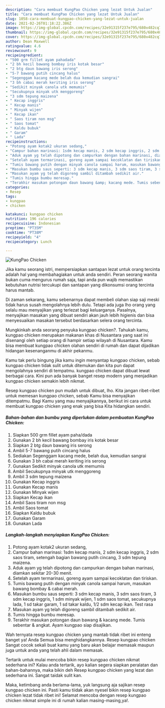 ```yaml
---
description: "Cara membuat KungPao Chicken yang lezat Untuk Jualan"
title: "Cara membuat KungPao Chicken yang lezat Untuk Jualan"
slug: 1058-cara-membuat-kungpao-chicken-yang-lezat-untuk-jualan
date: 2021-02-26T01:18:22.386Z
image: https://img-global.cpcdn.com/recipes/32e91315f237e795/680x482cq70/kungpao-chicken-foto-resep-utama.jpg
thumbnail: https://img-global.cpcdn.com/recipes/32e91315f237e795/680x482cq70/kungpao-chicken-foto-resep-utama.jpg
cover: https://img-global.cpcdn.com/recipes/32e91315f237e795/680x482cq70/kungpao-chicken-foto-resep-utama.jpg
author: Dean Maxwell
ratingvalue: 4.6
reviewcount: 9
recipeingredient:
- "500 grm fillet ayam pahadada"
- "2 bh kecil bawang bombay iris kotak besar"
- "2 btg daun bawang iris serong"
- "5-7 bawang putih cincang halus"
- "Segenggam kacang mede belah dua kemudian sangrai"
- "3 bh cabai merah keriting iris serong"
- "Sedikit minyak canola utk memumis"
- "Secukupnya minyak utk menggoreng"
- "3 sdm tepung maizena"
- " Kecap inggris"
- " Kecap manis"
- " Minyak wijen"
- " Kecap ikan"
- " Saos tiram non msg"
- " Saos tomat"
- " Kaldu bubuk"
- " Garam"
- " Lada"
recipeinstructions:
- "Potong ayam kotak2 ukuran sedang,"
- "Campur bahan marinasi: 1sdm kecap manis, 2 sdm kecap inggris, 2 sdm saos tiram, setengah bagian bawang putih cincang, 3 sdm tepung maizena."
- "Aduk ayam yg telah dipotong dan campurkan dengan bahan marinasi, diamkan sekitar 20-30 menit."
- "Setelah ayam termarinasi, goreng ayam sampai kecoklatan dan tiriskan."
- "Tumis bawang putih dengan minyak canola sampai harum, masukan bawang bombay &amp; cabai merah."
- "Masukan bumbu saus seperti: 3 sdm kecap manis, 3 sdm saos tiram, 3 sdm kecap inggris, 1 sdm minyak wijen, 1 sdm saos tomat, secukupnya lada, 1 sd takar garam, 1 sd takar kaldu, 1/2 sdm kecap ikan. Test rasa"
- "Masukan ayam yg telah digoreng sambil ditambah sedikit air."
- "Tumis hingga bumbu meresap."
- "Terakhir masukan potongan daun bawang &amp; kacang mede. Tumis sebentar &amp; angkat. Ayam kungpao siap disajikan."
categories:
- Resep
tags:
- kungpao
- chicken

katakunci: kungpao chicken 
nutrition: 196 calories
recipecuisine: Indonesian
preptime: "PT35M"
cooktime: "PT38M"
recipeyield: "4"
recipecategory: Lunch

---
```



![KungPao Chicken](https://img-global.cpcdn.com/recipes/32e91315f237e795/680x482cq70/kungpao-chicken-foto-resep-utama.jpg)

Jika kamu seorang istri, mempersiapkan santapan lezat untuk orang tercinta adalah hal yang membahagiakan untuk anda sendiri. Peran seorang  wanita bukan cuma mengurus rumah saja, tapi anda pun wajib memastikan kebutuhan nutrisi tercukupi dan santapan yang dikonsumsi orang tercinta harus mantab.

Di zaman  sekarang, kamu sebenarnya dapat membeli olahan siap saji meski tidak harus susah mengolahnya lebih dulu. Tetapi ada juga lho orang yang selalu mau menyajikan yang terlezat bagi keluarganya. Pasalnya, menyajikan masakan yang dibuat sendiri akan jauh lebih higienis dan bisa menyesuaikan masakan tersebut berdasarkan selera orang tercinta. 



Mungkinkah anda seorang penyuka kungpao chicken?. Tahukah kamu, kungpao chicken merupakan makanan khas di Nusantara yang saat ini disenangi oleh setiap orang di hampir setiap wilayah di Nusantara. Kamu bisa membuat kungpao chicken olahan sendiri di rumah dan dapat dijadikan hidangan kesenanganmu di akhir pekanmu.

Kamu tak perlu bingung jika kamu ingin menyantap kungpao chicken, sebab kungpao chicken tidak sulit untuk ditemukan dan kita pun dapat mengolahnya sendiri di tempatmu. kungpao chicken dapat dibuat lewat berbagai cara. Kini pun ada banyak banget resep modern yang menjadikan kungpao chicken semakin lebih nikmat.

Resep kungpao chicken pun mudah untuk dibuat, lho. Kita jangan ribet-ribet untuk memesan kungpao chicken, sebab Kamu bisa menyajikan ditempatmu. Bagi Kamu yang mau menyajikannya, berikut ini cara untuk membuat kungpao chicken yang enak yang bisa Kita hidangkan sendiri.

<!--inarticleads1-->

##### Bahan-bahan dan bumbu yang diperlukan dalam pembuatan KungPao Chicken:

1. Siapkan 500 grm fillet ayam paha/dada
1. Gunakan 2 bh kecil bawang bombay iris kotak besar
1. Siapkan 2 btg daun bawang iris serong
1. Ambil 5-7 bawang putih cincang halus
1. Sediakan Segenggam kacang mede, belah dua, kemudian sangrai
1. Gunakan 3 bh cabai merah keriting iris serong
1. Gunakan Sedikit minyak canola utk memumis
1. Ambil Secukupnya minyak utk menggoreng
1. Ambil 3 sdm tepung maizena
1. Gunakan  Kecap inggris
1. Gunakan  Kecap manis
1. Gunakan  Minyak wijen
1. Siapkan  Kecap ikan
1. Ambil  Saos tiram non msg
1. Ambil  Saos tomat
1. Siapkan  Kaldu bubuk
1. Gunakan  Garam
1. Gunakan  Lada




<!--inarticleads2-->

##### Langkah-langkah menyiapkan KungPao Chicken:

1. Potong ayam kotak2 ukuran sedang,
1. Campur bahan marinasi: 1sdm kecap manis, 2 sdm kecap inggris, 2 sdm saos tiram, setengah bagian bawang putih cincang, 3 sdm tepung maizena.
1. Aduk ayam yg telah dipotong dan campurkan dengan bahan marinasi, diamkan sekitar 20-30 menit.
1. Setelah ayam termarinasi, goreng ayam sampai kecoklatan dan tiriskan.
1. Tumis bawang putih dengan minyak canola sampai harum, masukan bawang bombay &amp; cabai merah.
1. Masukan bumbu saus seperti: 3 sdm kecap manis, 3 sdm saos tiram, 3 sdm kecap inggris, 1 sdm minyak wijen, 1 sdm saos tomat, secukupnya lada, 1 sd takar garam, 1 sd takar kaldu, 1/2 sdm kecap ikan. Test rasa
1. Masukan ayam yg telah digoreng sambil ditambah sedikit air.
1. Tumis hingga bumbu meresap.
1. Terakhir masukan potongan daun bawang &amp; kacang mede. Tumis sebentar &amp; angkat. Ayam kungpao siap disajikan.




Wah ternyata resep kungpao chicken yang mantab tidak ribet ini enteng banget ya! Anda Semua bisa menghidangkannya. Resep kungpao chicken Sangat cocok sekali buat kamu yang baru akan belajar memasak maupun juga untuk anda yang telah ahli dalam memasak.

Tertarik untuk mulai mencoba bikin resep kungpao chicken nikmat sederhana ini? Kalau anda tertarik, ayo kalian segera siapkan peralatan dan bahan-bahannya, maka bikin deh Resep kungpao chicken yang lezat dan sederhana ini. Sangat taidak sulit kan. 

Maka, ketimbang anda berlama-lama, yuk langsung aja sajikan resep kungpao chicken ini. Pasti kamu tiidak akan nyesel bikin resep kungpao chicken lezat tidak ribet ini! Selamat mencoba dengan resep kungpao chicken nikmat simple ini di rumah kalian masing-masing,ya!.

